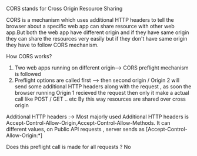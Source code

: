 CORS stands for Cross Origin Resource Sharing

CORS is a mechanism which uses additional HTTP headers to tell the browser about a specific web app can share resource with other web app.But both the web app have different origin and if they have same origin they can share the resources very easily but if they don't have same origin they have to follow CORS mechanism.

How CORS works?
1. Two web apps running on different origin--> CORS preflight mechanism is followed 
2. Preflight options are called first --> then second origin / Origin 2 will send some additional HTTP headers along with the request , as soon the browser running Origin 1 recieved the request  then only it make a actual call like POST / GET .. etc
By this way resources are shared over cross origin


Additional HTTP headers :-> Most majorly used Additional HTTP headers is Accept-Control-Allow-Origin,Accept-Control-Allow-Methods. It can different values,
on Public API requests , server sends as [Accept-Control-Allow-Origin:*]

Does this preflight call is made for all requests ?
No 